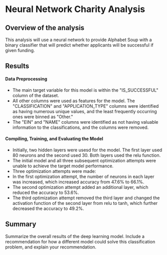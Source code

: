 # Neural Network Charity Analysis

## Overview of the analysis

This analysis will use a neural network to provide Alphabet Soup with a binary classifier that will predict whether applicants will be successful if given funding.

## Results

#### Data Preprocessing
- The main target variable for this model is within the "IS_SUCCESSFUL" column of the dataset.
- All other columns were used as features for the model. The "CLASSIFICATION" and "APPLICATION_TYPE" columns were identified as having numerous unique values, and the least frequently occurring ones were binned as "Other." 
- The "EIN" and "NAME" columns were identified as not having valuable information to the classifications, and the columns were removed.

#### Compiling, Training, and Evaluating the Model
- Initially, two hidden layers were usesd for the model. The first layer used 80 neurons and the second used 30. Both layers used the relu function.
- The initial model and all three subsequent optimization attempts were unable to achieve the target model performance.
- Three optimization attempts were made: 
-  In the first optimization attempt, the number of neurons in each layer was increased, which increased accuracy from 47.6% to 66.1%. 
-  The second optimization attempt added an additional layer, which reduced the accuracy to 53.6%. 
-  The third optimization attempt removed the third layer and changed the activation function of the second layer from relu to tanh, which further decreased the accuracy to 49.2%.

## Summary

Summarize the overall results of the deep learning model. Include a recommendation for how a different model could solve this classification problem, and explain your recommendation.
